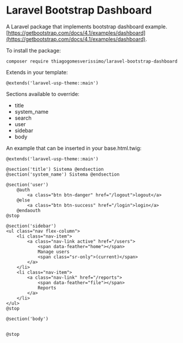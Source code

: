 # Laravel Bootstrap Dashboard

A Laravel package that implements bootstrap dashboard example.
[https://getbootstrap.com/docs/4.1/examples/dashboard](https://getbootstrap.com/docs/4.1/examples/dashboard). 

To install the package:

    composer require thiagogomesverissimo/laravel-bootstrap-dashboard
    
Extends in your template:

    @extends('laravel-usp-theme::main')

Sections available to override:

 - title
 - system_name
 - search
 - user
 - sidebar
 - body

An example that can be inserted in your base.html.twig:

    @extends('laravel-usp-theme::main')

    @section('title') Sistema @endsection
    @section('system_name') Sistema @endsection

    @section('user')
        @auth
            <a class="btn btn-danger" href="/logout">logout</a>
        @else
            <a class="btn btn-success" href="/login">login</a>
        @endaouth
    @stop

    @section('sidebar')
    <ul class="nav flex-column">
        <li class="nav-item">
            <a class="nav-link active" href="/users">
                <span data-feather="home"></span>
                Manage users 
                <span class="sr-only">(current)</span>
            </a>
        </li>
        <li class="nav-item">
            <a class="nav-link" href="/reports">
                <span data-feather="file"></span>
                Reports
            </a>
        </li>
    </ul>
    @stop

    @section('body')


    @stop
